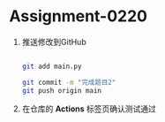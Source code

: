 # Assignment-0220

1. 推送修改到GitHub

   ```bash

   git add main.py

   git commit -m "完成题目2"
   git push origin main

   ```
2. 在仓库的 **Actions** 标签页确认测试通过
